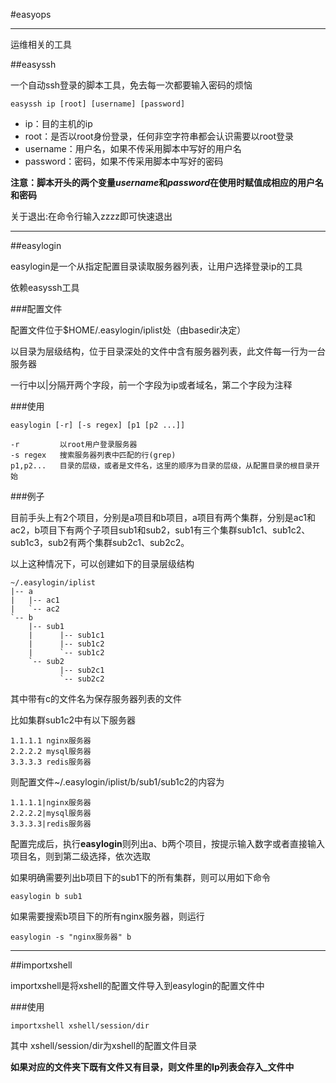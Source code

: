 #easyops

----

运维相关的工具

##easyssh

一个自动ssh登录的脚本工具，免去每一次都要输入密码的烦恼 

	easyssh ip [root] [username] [password]

* ip：目的主机的ip
* root：是否以root身份登录，任何非空字符串都会认识需要以root登录
* username：用户名，如果不传采用脚本中写好的用户名
* password：密码，如果不传采用脚本中写好的密码

**注意：脚本开头的两个变量*username*和*password*在使用时赋值成相应的用户名和密码**

关于退出:在命令行输入zzzz即可快速退出

----

##easylogin

easylogin是一个从指定配置目录读取服务器列表，让用户选择登录ip的工具

依赖easyssh工具

###配置文件

配置文件位于$HOME/.easylogin/iplist处（由basedir决定）

以目录为层级结构，位于目录深处的文件中含有服务器列表，此文件每一行为一台服务器

一行中以|分隔开两个字段，前一个字段为ip或者域名，第二个字段为注释

###使用

	easylogin [-r] [-s regex] [p1 [p2 ...]]
	
	-r         以root用户登录服务器
	-s regex   搜索服务器列表中匹配的行(grep)
	p1,p2...   目录的层级，或者是文件名，这里的顺序为目录的层级，从配置目录的根目录开始
	
###例子

目前手头上有2个项目，分别是a项目和b项目，a项目有两个集群，分别是ac1和ac2，b项目下有两个子项目sub1和sub2，sub1有三个集群sub1c1、sub1c2、sub1c3，sub2有两个集群sub2c1、sub2c2。

以上这种情况下，可以创建如下的目录层级结构
	
	~/.easylogin/iplist
	|-- a
	|   |-- ac1
	|   `-- ac2
	`-- b
	    |-- sub1
	    |      |-- sub1c1
	    |      |-- sub1c2
	    |      `-- sub1c2
	    `-- sub2
	           |-- sub2c1
	           `-- sub2c2
	
其中带有c的文件名为保存服务器列表的文件

比如集群sub1c2中有以下服务器

	1.1.1.1 nginx服务器
	2.2.2.2 mysql服务器
	3.3.3.3 redis服务器

则配置文件~/.easylogin/iplist/b/sub1/sub1c2的内容为

	1.1.1.1|nginx服务器
	2.2.2.2|mysql服务器
	3.3.3.3|redis服务器

配置完成后，执行**easylogin**则列出a、b两个项目，按提示输入数字或者直接输入项目名，则到第二级选择，依次选取

如果明确需要列出b项目下的sub1下的所有集群，则可以用如下命令
	
	easylogin b sub1

如果需要搜索b项目下的所有nginx服务器，则运行

	easylogin -s "nginx服务器" b

----

##importxshell

importxshell是将xshell的配置文件导入到easylogin的配置文件中

###使用
	
	importxshell xshell/session/dir

其中 xshell/session/dir为xshell的配置文件目录

**如果对应的文件夹下既有文件又有目录，则文件里的Ip列表会存入_文件中**


